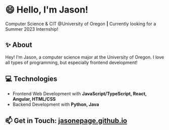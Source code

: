 # :smile: Hello, I'm Jason!
Computer Science & CIT @University of Oregon **|** Currently looking for a Summer 2023 Internship!
 
## :sparkles: About
Hey! I'm Jason, a computer science major at the University of Oregon. I love all types of programming, but especially frontend development!

## :computer: Technologies
- Frontend Web Development with **JavaScript/TypeScript, React, Angular, HTML/CSS**
- Backend Development with **Python, Java**

## :mailbox: Get in Touch: [jasonepage.github.io](https://jasonepage.github.io)
